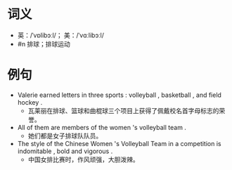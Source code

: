 # 词义
- 英：/ˈvɒlibɔːl/； 美：/ˈvɑːlibɔːl/
- #n 排球；排球运动
# 例句
- Valerie earned letters in three sports : volleyball , basketball , and field hockey .
	- 瓦莱丽在排球、篮球和曲棍球三个项目上获得了佩戴校名首字母标志的荣誉。
- All of them are members of the women 's volleyball team .
	- 她们都是女子排球队队员。
- The style of the Chinese Women 's Volleyball Team in a competition is indomitable , bold and vigorous .
	- 中国女排比赛时，作风顽强，大胆泼辣。
